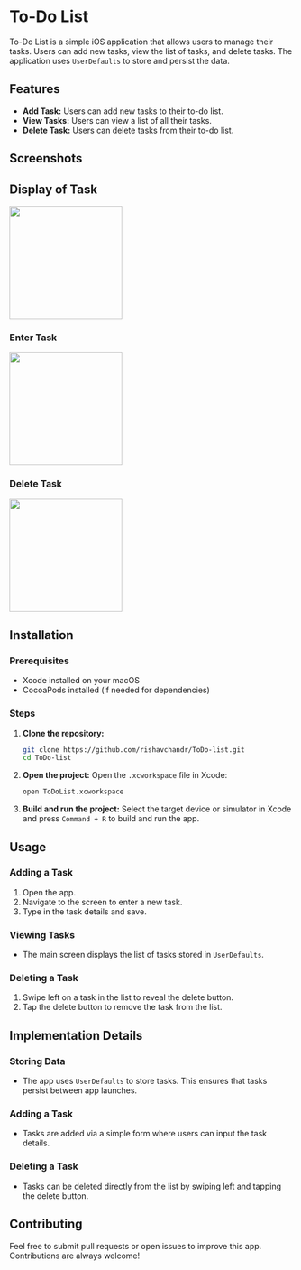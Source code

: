 # To-Do List

To-Do List is a simple iOS application that allows users to manage their tasks. Users can add new tasks, view the list of tasks, and delete tasks. The application uses `UserDefaults` to store and persist the data.

## Features

- **Add Task:** Users can add new tasks to their to-do list.
- **View Tasks:** Users can view a list of all their tasks.
- **Delete Task:** Users can delete tasks from their to-do list.

## Screenshots
## **Display of Task**
<img src="https://github.com/rishavchandr/ToDo-list/assets/110689353/1ebee904-ec58-4aac-a6e1-0a078a11d922" width="200px">


### **Enter Task**
<img src="https://github.com/rishavchandr/ToDo-list/assets/110689353/3ebe48e3-3462-4431-97e9-08d57180f156" width="200px">

### **Delete Task**
<img src="https://github.com/rishavchandr/ToDo-list/assets/110689353/9e951f4e-789d-4424-b000-038d23484323" width="200px">


## Installation

### Prerequisites
- Xcode installed on your macOS
- CocoaPods installed (if needed for dependencies)

### Steps

1. **Clone the repository:**
    ```bash
    git clone https://github.com/rishavchandr/ToDo-list.git
    cd ToDo-list
    ```

2. **Open the project:**
    Open the `.xcworkspace` file in Xcode:
    ```bash
    open ToDoList.xcworkspace
    ```

3. **Build and run the project:**
    Select the target device or simulator in Xcode and press `Command + R` to build and run the app.

## Usage

### Adding a Task
1. Open the app.
2. Navigate to the screen to enter a new task.
3. Type in the task details and save.

### Viewing Tasks
- The main screen displays the list of tasks stored in `UserDefaults`.

### Deleting a Task
1. Swipe left on a task in the list to reveal the delete button.
2. Tap the delete button to remove the task from the list.

## Implementation Details

### Storing Data
- The app uses `UserDefaults` to store tasks. This ensures that tasks persist between app launches.

### Adding a Task
- Tasks are added via a simple form where users can input the task details.

### Deleting a Task
- Tasks can be deleted directly from the list by swiping left and tapping the delete button.

## Contributing
Feel free to submit pull requests or open issues to improve this app. Contributions are always welcome!


